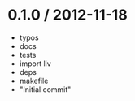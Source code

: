 
0.1.0 / 2012-11-18 
==================

  * typos
  * docs
  * tests
  * import liv
  * deps
  * makefile
  * "Initial commit"
